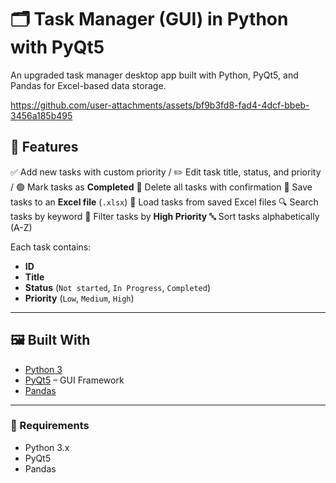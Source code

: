 # 🗂️ Task Manager (GUI) in Python with PyQt5

An upgraded task manager desktop app built with Python, PyQt5, and Pandas for Excel-based data storage.

https://github.com/user-attachments/assets/bf9b3fd8-fad4-4dcf-bbeb-3456a185b495


## 📌 Features

✅ Add new tasks with custom priority /
✏️ Edit task title, status, and priority /
🟢 Mark tasks as **Completed**
🧹 Delete all tasks with confirmation
💾 Save tasks to an **Excel file** (`.xlsx`)
📂 Load tasks from saved Excel files
🔍 Search tasks by keyword
🚨 Filter tasks by **High Priority**
🔤 Sort tasks alphabetically (A-Z)

Each task contains:
- **ID**
- **Title**
- **Status** (`Not started`, `In Progress`, `Completed`)
- **Priority** (`Low`, `Medium`, `High`)

---

## 🖼️ Built With

- [Python 3](https://www.python.org/)
- [PyQt5](https://pypi.org/project/PyQt5/) – GUI Framework
- [Pandas](https://pandas.pydata.org/)

---

### 🔧 Requirements

- Python 3.x
- PyQt5
- Pandas

